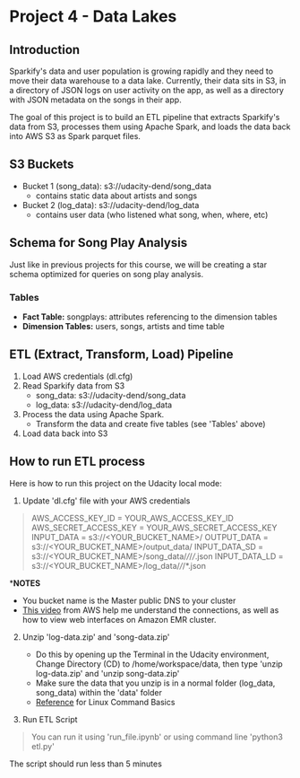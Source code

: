 # Project 4 - Data Lakes

## Introduction
Sparkify's data and user population is growing rapidly and they need to move their data warehouse to a data lake. Currently, their data sits in S3, in a directory of JSON logs on user activity on the app, as well as a directory with JSON metadata on the songs in their app.

The goal of this project is to build an ETL pipeline that extracts Sparkify's data from S3, processes them using Apache Spark, and loads the data back into AWS S3 as Spark parquet files.

## S3 Buckets
- Bucket 1 (song_data): s3://udacity-dend/song_data 
    - contains static data about artists and songs
- Bucket 2 (log_data): s3://udacity-dend/log_data 
    - contains user data (who listened what song, when, where, etc)
    
## Schema for Song Play Analysis
Just like in previous projects for this course, we will be creating a star schema optimized for queries on song play analysis.

### Tables
- **Fact Table:** songplays: attributes referencing to the dimension tables
- **Dimension Tables:** users, songs, artists and time table

## ETL (Extract, Transform, Load) Pipeline
1. Load AWS credentials  (dl.cfg)
2. Read Sparkify data from S3
    - song_data: s3://udacity-dend/song_data
    - log_data: s3://udacity-dend/log_data
3. Process the data using Apache Spark.
    - Transform the data and create five tables (see 'Tables' above)
4. Load data back into S3
    


## How to run ETL process
Here is how to run this project on the Udacity local mode:
1. Update 'dl.cfg' file with your AWS credentials
> AWS_ACCESS_KEY_ID     = YOUR_AWS_ACCESS_KEY_ID
> AWS_SECRET_ACCESS_KEY = YOUR_AWS_SECRET_ACCESS_KEY
> INPUT_DATA            = s3://<YOUR_BUCKET_NAME>/
> OUTPUT_DATA           = s3://<YOUR_BUCKET_NAME>/output_data/
> INPUT_DATA_SD         = s3://<YOUR_BUCKET_NAME>/song_data/*/*/*/*.json
> INPUT_DATA_LD         = s3://<YOUR_BUCKET_NAME>/log_data/*/*/*.json

***NOTES**
- You bucket name is the Master public DNS to your cluster
- [This video](https://www.youtube.com/watch?v=vS1L11qnoS8) from AWS help me understand the connections, as well as how to view web interfaces on Amazon EMR cluster.

2. Unzip 'log-data.zip' and 'song-data.zip'
    - Do this by opening up the Terminal in the Udacity environment, Change Directory (CD) to /home/workspace/data, then type 'unzip log-data.zip' and 'unzip song-data.zip'
    - Make sure the data that you unzip is in a normal folder (log_data, song_data) within the 'data' folder
    - [Reference](https://mathalope.co.uk/udacity-linux-command-basics/) for Linux Command Basics
    
3. Run ETL Script
 > You can run it using 'run_file.ipynb' or using command line 'python3 etl.py'
 
The script should run less than 5 minutes

    
